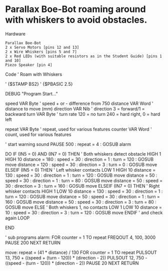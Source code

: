 # Parallax Boe-Bot roaming around with whiskers to avoid obstacles.

Hardware

    Parallax Boe-Bot
    2 x Servo Motors [pins 12 and 13]
    2 x Wire Whiskers [pins 5 and 7]
    2 x Red LEDs (with suitable resistors as in the Student Guide) [pins 1 and 10]
    Piezo Speaker [pin 4]
    
Code
  ' Roam with Whiskers

  ' {$STAMP BS2}
  ' {$PBASIC 2.5}

  DEBUG "Program Start..."

  speed      VAR Byte ' speed + or - difference from 750
  distance   VAR Word ' distance to move (mm)
  direction  VAR Nib  ' direction 3 = forward/1 = backward
  turn       VAR Byte ' turn rate 120 = no turn 240 = hard right, 0 = hard left

  repeat     VAR Byte ' repeat, used for various features
  counter    VAR Word ' count, used for various features

  ' start warning sound
  PAUSE 500 : repeat = 4 : GOSUB alarm

  DO
    IF (IN5 = 0) AND (IN7 = 0) THEN ' Both whiskers detect obstacle
      HIGH 1
      HIGH 10
      distance = 180 : speed = 30 : direction = 1 : turn = 120 : GOSUB move
      distance = 120 : speed = 30 : direction = 3 : turn = 0 : GOSUB move
    ELSEIF (IN5 = 0) THEN ' Left whisker contacts
      LOW 1
      HIGH 10
      distance = 130 : speed = 30 : direction = 1 : turn = 120 : GOSUB move
      distance = 50 : speed = 30 : direction = 1 : turn = 80 : GOSUB move
      distance = 50 : speed = 30 : direction = 3 : turn = 160 : GOSUB move
    ELSEIF (IN7 = 0) THEN ' Right whisker contacts
      HIGH 1
      LOW 10
      distance = 130 : speed = 30 : direction = 1 : turn = 120 : GOSUB move
      distance = 50 : speed = 30 : direction = 1 : turn = 160 : GOSUB move
      distance = 50 : speed = 30 : direction = 3 : turn = 80 : GOSUB move
    ELSE ' Both whiskers 1, no contacts
      LOW 1
      LOW 10
      distance = 10 : speed = 30 : direction = 3 : turn = 120 : GOSUB move
    ENDIF ' and check again
  LOOP

  END

  ' sub programs
  alarm:
    FOR counter = 1 TO repeat
      FREQOUT 4, 100, 3000
      PAUSE 200
    NEXT
    RETURN

  move:
    repeat = (41 * distance) / 130
    FOR counter = 1 TO repeat
      PULSOUT 13, 750 + ((speed + (turn - 120)) * (direction - 2))
      PULSOUT 12, 750 - ((speed - (turn - 120)) * (direction - 2))
      PAUSE 20
    NEXT
    RETURN
